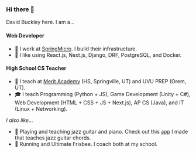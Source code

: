 ### Hi there 👋

David Buckley here. I am a...

#### Web Developer
- 🏢 I work at [SpringMicro](https://springmicro.com). I build their infrastructure.
- 🔨 I like using React.js, Next.js, Django, DRF, PostgreSQL, and Docker.

#### High School CS Teacher
- 🏫 I teach at [Merit Academy](https://meritacademy.tech) (HS, Springville, UT) and UVU PREP (Orem, UT).
- 🎓 I teach Programming (Python + JS), Game Development (Unity + C#), Web Development (HTML + CSS + JS + Next.js), AP CS (Java), and IT (Linux + Networking).

*I also like...*
- 🎼 Playing and teaching jazz guitar and piano. Check out this [app](https://guitar.dbuckley.dev) I made that teaches jazz guitar chords.
- 🏃 Running and Ultimate Frisbee. I coach both at my school.
